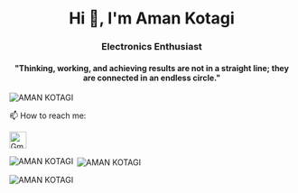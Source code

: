 <h1 align="center">Hi 👋, I'm Aman Kotagi</h1>
<h3 align="center">Electronics Enthusiast</h3>
<h4 align="center">"Thinking, working, and achieving results are not in a straight line; they are connected in an endless circle."</h4>
<p align="left"> <img src="https://komarev.com/ghpvc/?username=AmanKotagi&label=Profile%20views&color=0e75b6&style=flat" alt="AMAN KOTAGI" /> </p>

<p align="left">📫 How to reach me:</p>
<p align="left">
  <a href="mailto:amankotagi28@gmail.com">
    <img src="https://upload.wikimedia.org/wikipedia/commons/4/4e/Gmail_Icon.png" alt="Gmail" style="width: 30px; vertical-align: middle;"/>
  </a>
</p>




<p><img align="left" src="https://github-readme-stats.vercel.app/api/top-langs?username=AmanKotagi&show_icons=true&locale=en&layout=compact" alt="AMAN KOTAGI" /></p>

<p>&nbsp;<img align="center" src="https://github-readme-stats.vercel.app/api?username=AmanKotagi&show_icons=true&locale=en" alt="AMAN KOTAGI" /></p>

<p><img align="center" src="https://github-readme-streak-stats.herokuapp.com/?user=AmanKotagi&" alt="AMAN KOTAGI" /></p>

